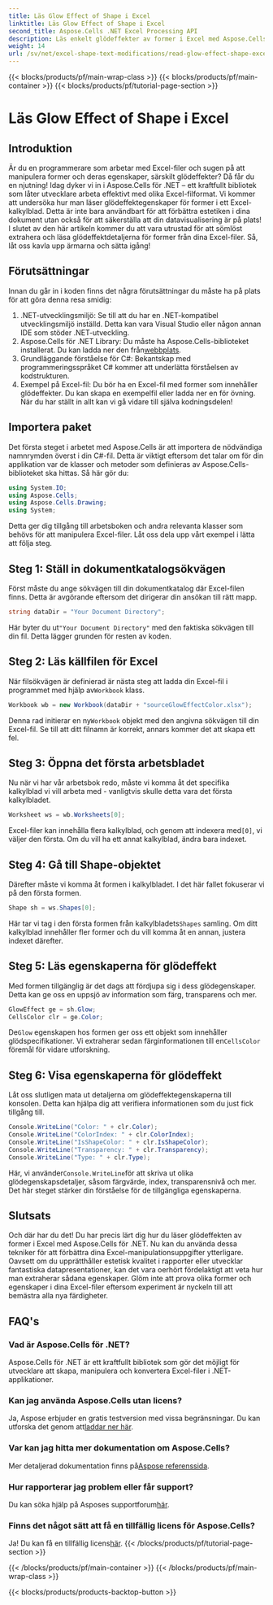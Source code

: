 ```yaml
---
title: Läs Glow Effect of Shape i Excel
linktitle: Läs Glow Effect of Shape i Excel
second_title: Aspose.Cells .NET Excel Processing API
description: Läs enkelt glödeffekter av former i Excel med Aspose.Cells för .NET med denna steg-för-steg-guide för utvecklare.
weight: 14
url: /sv/net/excel-shape-text-modifications/read-glow-effect-shape-excel/
---
```


{{< blocks/products/pf/main-wrap-class >}}
{{< blocks/products/pf/main-container >}}
{{< blocks/products/pf/tutorial-page-section >}}

# Läs Glow Effect of Shape i Excel

## Introduktion
Är du en programmerare som arbetar med Excel-filer och sugen på att manipulera former och deras egenskaper, särskilt glödeffekter? Då får du en njutning! Idag dyker vi in i Aspose.Cells för .NET – ett kraftfullt bibliotek som låter utvecklare arbeta effektivt med olika Excel-filformat. Vi kommer att undersöka hur man läser glödeffektegenskaper för former i ett Excel-kalkylblad. Detta är inte bara användbart för att förbättra estetiken i dina dokument utan också för att säkerställa att din datavisualisering är på plats!
I slutet av den här artikeln kommer du att vara utrustad för att sömlöst extrahera och läsa glödeffektdetaljerna för former från dina Excel-filer. Så, låt oss kavla upp ärmarna och sätta igång!
## Förutsättningar
Innan du går in i koden finns det några förutsättningar du måste ha på plats för att göra denna resa smidig:
1. .NET-utvecklingsmiljö: Se till att du har en .NET-kompatibel utvecklingsmiljö inställd. Detta kan vara Visual Studio eller någon annan IDE som stöder .NET-utveckling.
2.  Aspose.Cells för .NET Library: Du måste ha Aspose.Cells-biblioteket installerat. Du kan ladda ner den från[webbplats](https://releases.aspose.com/cells/net/).
3. Grundläggande förståelse för C#: Bekantskap med programmeringsspråket C# kommer att underlätta förståelsen av kodstrukturen.
4. Exempel på Excel-fil: Du bör ha en Excel-fil med former som innehåller glödeffekter. Du kan skapa en exempelfil eller ladda ner en för övning.
När du har ställt in allt kan vi gå vidare till själva kodningsdelen!
## Importera paket
Det första steget i arbetet med Aspose.Cells är att importera de nödvändiga namnrymden överst i din C#-fil. Detta är viktigt eftersom det talar om för din applikation var de klasser och metoder som definieras av Aspose.Cells-biblioteket ska hittas.
Så här gör du:
```csharp
using System.IO;
using Aspose.Cells;
using Aspose.Cells.Drawing;
using System;
```
Detta ger dig tillgång till arbetsboken och andra relevanta klasser som behövs för att manipulera Excel-filer.
Låt oss dela upp vårt exempel i lätta att följa steg.
## Steg 1: Ställ in dokumentkatalogsökvägen
Först måste du ange sökvägen till din dokumentkatalog där Excel-filen finns. Detta är avgörande eftersom det dirigerar din ansökan till rätt mapp.
```csharp
string dataDir = "Your Document Directory";
```
 Här byter du ut`"Your Document Directory"` med den faktiska sökvägen till din fil. Detta lägger grunden för resten av koden.
## Steg 2: Läs källfilen för Excel
 När filsökvägen är definierad är nästa steg att ladda din Excel-fil i programmet med hjälp av`Workbook` klass.
```csharp
Workbook wb = new Workbook(dataDir + "sourceGlowEffectColor.xlsx");
```
 Denna rad initierar en ny`Workbook` objekt med den angivna sökvägen till din Excel-fil. Se till att ditt filnamn är korrekt, annars kommer det att skapa ett fel.
## Steg 3: Öppna det första arbetsbladet
Nu när vi har vår arbetsbok redo, måste vi komma åt det specifika kalkylblad vi vill arbeta med - vanligtvis skulle detta vara det första kalkylbladet.
```csharp
Worksheet ws = wb.Worksheets[0];
```
 Excel-filer kan innehålla flera kalkylblad, och genom att indexera med`[0]`, vi väljer den första. Om du vill ha ett annat kalkylblad, ändra bara indexet.
## Steg 4: Gå till Shape-objektet
Därefter måste vi komma åt formen i kalkylbladet. I det här fallet fokuserar vi på den första formen.
```csharp
Shape sh = ws.Shapes[0];
```
 Här tar vi tag i den första formen från kalkylbladets`Shapes` samling. Om ditt kalkylblad innehåller fler former och du vill komma åt en annan, justera indexet därefter.
## Steg 5: Läs egenskaperna för glödeffekt
Med formen tillgänglig är det dags att fördjupa sig i dess glödegenskaper. Detta kan ge oss en uppsjö av information som färg, transparens och mer.
```csharp
GlowEffect ge = sh.Glow;
CellsColor clr = ge.Color;
```
 De`Glow` egenskapen hos formen ger oss ett objekt som innehåller glödspecifikationer. Vi extraherar sedan färginformationen till en`CellsColor` föremål för vidare utforskning.
## Steg 6: Visa egenskaperna för glödeffekt
Låt oss slutligen mata ut detaljerna om glödeffektegenskaperna till konsolen. Detta kan hjälpa dig att verifiera informationen som du just fick tillgång till.
```csharp
Console.WriteLine("Color: " + clr.Color);
Console.WriteLine("ColorIndex: " + clr.ColorIndex);
Console.WriteLine("IsShapeColor: " + clr.IsShapeColor);
Console.WriteLine("Transparency: " + clr.Transparency);
Console.WriteLine("Type: " + clr.Type);
```
 Här, vi använder`Console.WriteLine`för att skriva ut olika glödegenskapsdetaljer, såsom färgvärde, index, transparensnivå och mer. Det här steget stärker din förståelse för de tillgängliga egenskaperna.
## Slutsats
Och där har du det! Du har precis lärt dig hur du läser glödeffekten av former i Excel med Aspose.Cells för .NET. Nu kan du använda dessa tekniker för att förbättra dina Excel-manipulationsuppgifter ytterligare. Oavsett om du upprätthåller estetisk kvalitet i rapporter eller utvecklar fantastiska datapresentationer, kan det vara oerhört fördelaktigt att veta hur man extraherar sådana egenskaper. 
Glöm inte att prova olika former och egenskaper i dina Excel-filer eftersom experiment är nyckeln till att bemästra alla nya färdigheter.
## FAQ's
### Vad är Aspose.Cells för .NET?  
Aspose.Cells för .NET är ett kraftfullt bibliotek som gör det möjligt för utvecklare att skapa, manipulera och konvertera Excel-filer i .NET-applikationer.
### Kan jag använda Aspose.Cells utan licens?  
 Ja, Aspose erbjuder en gratis testversion med vissa begränsningar. Du kan utforska det genom att[laddar ner här](https://releases.aspose.com/).
### Var kan jag hitta mer dokumentation om Aspose.Cells?  
 Mer detaljerad dokumentation finns på[Aspose referenssida](https://reference.aspose.com/cells/net/).
### Hur rapporterar jag problem eller får support?  
 Du kan söka hjälp på Asposes supportforum[här](https://forum.aspose.com/c/cells/9).
### Finns det något sätt att få en tillfällig licens för Aspose.Cells?  
 Ja! Du kan få en tillfällig licens[här](https://purchase.aspose.com/temporary-license/).
{{< /blocks/products/pf/tutorial-page-section >}}

{{< /blocks/products/pf/main-container >}}
{{< /blocks/products/pf/main-wrap-class >}}

{{< blocks/products/products-backtop-button >}}
